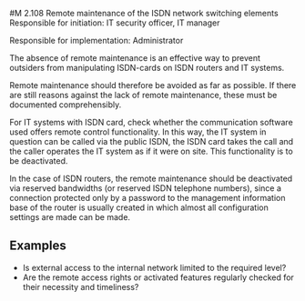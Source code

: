 #M 2.108 Remote maintenance of the ISDN network switching elements
Responsible for initiation: IT security officer, IT manager

Responsible for implementation: Administrator

The absence of remote maintenance is an effective way to prevent outsiders from manipulating ISDN-cards on ISDN routers and IT systems.

Remote maintenance should therefore be avoided as far as possible. If there are still reasons against the lack of remote maintenance, these must be documented comprehensibly.

For IT systems with ISDN card, check whether the communication software used offers remote control functionality. In this way, the IT system in question can be called via the public ISDN, the ISDN card takes the call and the caller operates the IT system as if it were on site. This functionality is to be deactivated.

In the case of ISDN routers, the remote maintenance should be deactivated via reserved bandwidths (or reserved ISDN telephone numbers), since a connection protected only by a password to the management information base of the router is usually created in which almost all configuration settings are made can be made.



## Examples 
* Is external access to the internal network limited to the required level?
* Are the remote access rights or activated features regularly checked for their necessity and timeliness?




